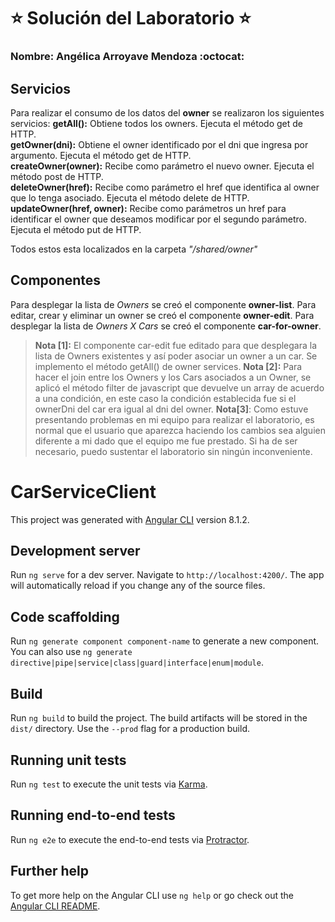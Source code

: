 # :star: Solución del Laboratorio :star:
### Nombre: Angélica Arroyave Mendoza :octocat:
## Servicios
Para realizar el consumo de los datos del **owner** se realizaron los siguientes servicios:
**getAll():** Obtiene todos los owners. Ejecuta el método get de HTTP.  
**getOwner(dni):** Obtiene el owner identificado por el dni que ingresa por argumento. Ejecuta el método get de HTTP.  
**createOwner(owner):** Recibe como parámetro el nuevo owner. Ejecuta el método post de HTTP.  
**deleteOwner(href):** Recibe como parámetro el href que identifica al owner que lo tenga asociado. Ejecuta el método delete de HTTP.  
**updateOwner(href, owner):** Recibe como parámetros un href para identificar el owner que deseamos modificar por el segundo parámetro. Ejecuta el método put de HTTP.  

Todos estos esta localizados en la carpeta *"/shared/owner"*
## Componentes
Para desplegar la lista de *Owners*  se creó el componente **owner-list**.
Para editar, crear y eliminar un owner se creó el componente **owner-edit**.
Para desplegar la lista de *Owners X Cars* se creó el componente **car-for-owner**.

>**Nota [1]:** El componente car-edit fue editado para que desplegara la lista de Owners existentes y así poder asociar un owner a un car. Se implemento el método getAll() de owner services.
>**Nota [2]:** Para hacer el join entre los Owners y los Cars asociados a un Owner, se aplicó el método filter de javascript que devuelve un array de acuerdo a una condición, en este caso la condición establecida fue si el ownerDni del car era igual al dni del owner.
>**Nota[3]**: Como estuve presentando problemas en mi equipo para realizar el laboratorio, es normal que el usuario que aparezca haciendo los cambios sea alguien diferente a mi dado que el equipo me fue prestado. Si ha de ser necesario, puedo sustentar el laboratorio sin ningún inconveniente.



# CarServiceClient

This project was generated with [Angular CLI](https://github.com/angular/angular-cli) version 8.1.2.

## Development server

Run `ng serve` for a dev server. Navigate to `http://localhost:4200/`. The app will automatically reload if you change any of the source files.

## Code scaffolding

Run `ng generate component component-name` to generate a new component. You can also use `ng generate directive|pipe|service|class|guard|interface|enum|module`.

## Build

Run `ng build` to build the project. The build artifacts will be stored in the `dist/` directory. Use the `--prod` flag for a production build.

## Running unit tests

Run `ng test` to execute the unit tests via [Karma](https://karma-runner.github.io).

## Running end-to-end tests

Run `ng e2e` to execute the end-to-end tests via [Protractor](http://www.protractortest.org/).

## Further help

To get more help on the Angular CLI use `ng help` or go check out the [Angular CLI README](https://github.com/angular/angular-cli/blob/master/README.md).

